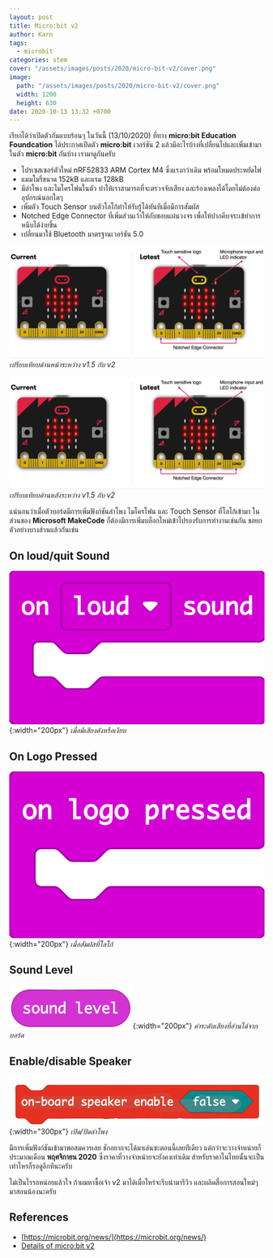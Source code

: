 ```yaml
---
layout: post
title: Micro:bit v2
author: Karn
tags:
  - microbit
categories: stem
cover: "/assets/images/posts/2020/micro-bit-v2/cover.png"
image:
  path: "/assets/images/posts/2020/micro-bit-v2/cover.png"
  width: 1200
  height: 630
date: 2020-10-13 13:32 +0700
---
```

เรียกได้ว่าเปิดตัวกันแบบร้อนๆ ในวันนี้ (13/10/2020) ที่ทาง **micro:bit Education Foundcation** ได้ประกาศเปิดตัว **micro:bit** เวอร์ชัน 2 แล้วมีอะไรบ้างที่เปลี่ยนไปและเพิ่มเข้ามาในตัว **micro:bit** กันบ้าง เรามาดูกันครับ

- โปรเซสเซอร์ตัวใหม่ nRF52833 ARM Cortex M4 ซึ่งแรงกว่าเดิม พร้อมโหมดประหยัดไฟ
- แมมโมรี่ขนาด 152kB และแรม 128kB
- มีลำโพง และไมโครโฟนในตัว ทำให้เราสามารถที่จะตรวจจับเสียง และร้องเพลงได้โดยไม่ต้องต่ออุปกรณ์นอกใดๆ
- เพิ่มตัว Touch Sensor บนตัวโลโก้ทำให้รับรู้ได้ทันทีเมื่อมีการสัมผัส
- Notched Edge Connector ที่เพิ่มส่วนเว้าให้กับขอบแผ่นวงจร เพื่อให้ปากคีบจระเข้ทำการหนีบได้ง่ายขึ้น
- เปลี่ยนมาใช้ Bluetooth มาตรฐานเวอร์ชัน 5.0<!-- more -->

![Front](/assets/images/posts/2020/micro-bit-v2/comparison-front.png)
*เปรียบเทียบด้านหน้าระหว่าง v1.5 กับ v2*

![Back](/assets/images/posts/2020/micro-bit-v2/comparison-front.png)
*เปรียบเทียบด้านหลังระหว่าง v1.5 กับ v2*

แน่นอนว่าเมื่อตัวบอร์ดมีการเพิ่มฟังก์ชันลำโพง ไมโครโฟน และ Touch Sensor ที่โลโก้เข้ามา ในส่วนของ **Microsoft MakeCode** ก็ต้องมีการเพิ่มบล็อกใหม่เข้าไปรองรับการทำงานเช่นกัน ขอยกตัวอย่างบางส่วนแล้วกันเช่น

## On loud/quit Sound

![Logo Pressed](/assets/images/posts/2020/micro-bit-v2/loudsound.png){:width="200px"}
*เมื่อมีเสียงดังหรือเงียบ*

## On Logo Pressed

![Logo Pressed](/assets/images/posts/2020/micro-bit-v2/onLogoPressed.png){:width="200px"}
*เมื่อสัมผัสที่โลโก้*

## Sound Level

![Sound Level](/assets/images/posts/2020/micro-bit-v2/soundLevel.png){:width="200px"}
*ค่าระดับเสียงที่อ่านได้จากบอร์ด*

## Enable/disable Speaker

![Enable/disable Speaker](/assets/images/posts/2020/micro-bit-v2/speakerEnabled.png){:width="300px"}
*เปิด/ปิดลำโพง*

มีการเพิ่มฟังก์ชันเข้ามาพอสมควรเลย ชักอยากจะได้มาเล่นซะตอนนี้เลยทีเดียว แต่กว่าจะวางจำหน่ายก็ประมาณเดือน **พฤศจิกายน 2020** ซึ่งราคาที่วางจำหน่ายจะยังคงเท่าเดิม สำหรับราคาในไทยนั้นจะเป็นเท่าไหรก็รอดูอีกทีนะครับ

ไม่เป็นไรรอหน่อยแล้วใจ ถ้าผมหาซื้อเจ้า v2 มาได้เมื่อไหร่จะรีบนำมารีวิว และผลิดสื่อการสอนใหม่ๆ มาสอนน้องนะครับ

## References
- [https://microbit.org/news/](https://microbit.org/news/)
- [Details of micro:bit v2](https://tech.microbit.org/latest-revision/#overview)
